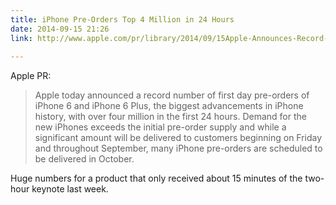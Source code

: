 ```yaml
---
title: iPhone Pre-Orders Top 4 Million in 24 Hours
date: 2014-09-15 21:26
link: http://www.apple.com/pr/library/2014/09/15Apple-Announces-Record-Pre-orders-for-iPhone-6-iPhone-6-Plus-Top-Four-Million-in-First-24-Hours.html
 
---
```



Apple PR:

> Apple today announced a record number of first day pre-orders of iPhone 6 and iPhone 6 Plus, the biggest advancements in iPhone history, with over four million in the first 24 hours. Demand for the new iPhones exceeds the initial pre-order supply and while a significant amount will be delivered to customers beginning on Friday and throughout September, many iPhone pre-orders are scheduled to be delivered in October.

Huge numbers for a product that only received about 15 minutes of the two-hour keynote last week.
